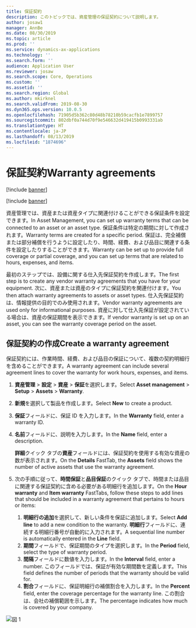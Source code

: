 ```yaml
---
title: 保証契約
description: このトピックでは、資産管理の保証契約について説明します。
author: josaw1
manager: AnnBe
ms.date: 08/30/2019
ms.topic: article
ms.prod: ''
ms.service: dynamics-ax-applications
ms.technology: ''
ms.search.form: ''
audience: Application User
ms.reviewer: josaw
ms.search.scope: Core, Operations
ms.custom: ''
ms.assetid: ''
ms.search.region: Global
ms.author: mkirknel
ms.search.validFrom: 2019-08-30
ms.dyn365.ops.version: 10.0.5
ms.openlocfilehash: 71905d5b362c80d48b78210b59cacfb1e7899757
ms.sourcegitcommit: 802dbf0a744d70f9e546632d419415b0993331ab
ms.translationtype: HT
ms.contentlocale: ja-JP
ms.lasthandoff: 08/13/2019
ms.locfileid: "1874696"
---
```

# <a name="warranty-agreements"></a><span data-ttu-id="10fc1-103">保証契約</span><span class="sxs-lookup"><span data-stu-id="10fc1-103">Warranty agreements</span></span>

[!include [banner](../../includes/banner.md)]

[!include [banner](../../includes/preview-banner.md)]


<span data-ttu-id="10fc1-104">資産管理では、資産または資産タイプに関連付けることができる保証条件を設定できます。</span><span class="sxs-lookup"><span data-stu-id="10fc1-104">In Asset Management, you can set up warranty terms that can be connected to an asset or an asset type.</span></span> <span data-ttu-id="10fc1-105">保証条件は特定の期間に対して作成されます。</span><span class="sxs-lookup"><span data-stu-id="10fc1-105">Warranty terms are created for a specific period.</span></span> <span data-ttu-id="10fc1-106">保証は、完全補償または部分補償を行うように設定したり、時間、経費、および品目に関連する条件を設定したりすることができます。</span><span class="sxs-lookup"><span data-stu-id="10fc1-106">Warranty can be set up to provide full coverage or partial coverage, and you can set up terms that are related to hours, expenses, and items.</span></span>

<span data-ttu-id="10fc1-107">最初のステップでは、設備に関する仕入先保証契約を作成します。</span><span class="sxs-lookup"><span data-stu-id="10fc1-107">The first step is to create any vendor warranty agreements that you have for your equipment.</span></span> <span data-ttu-id="10fc1-108">次に、資産または資産のタイプに保証契約を関連付けます。</span><span class="sxs-lookup"><span data-stu-id="10fc1-108">You then attach warranty agreements to assets or asset types.</span></span> <span data-ttu-id="10fc1-109">仕入先保証契約は、情報提供の目的でのみ使用されます。</span><span class="sxs-lookup"><span data-stu-id="10fc1-109">Vendor warranty agreements are used only for informational purposes.</span></span> <span data-ttu-id="10fc1-110">資産に対して仕入先保証が設定されている場合は、資産の保証期間を表示できます。</span><span class="sxs-lookup"><span data-stu-id="10fc1-110">If vendor warranty is set up on an asset, you can see the warranty coverage period on the asset.</span></span>

## <a name="create-a-warranty-agreement"></a><span data-ttu-id="10fc1-111">保証契約の作成</span><span class="sxs-lookup"><span data-stu-id="10fc1-111">Create a warranty agreement</span></span>

<span data-ttu-id="10fc1-112">保証契約には、作業時間、経費、および品目の保証について、複数の契約明細行を含めることができます。</span><span class="sxs-lookup"><span data-stu-id="10fc1-112">A warranty agreement can include several agreement lines to cover the warranty for work hours, expenses, and items.</span></span>

1. <span data-ttu-id="10fc1-113">**資産管理** \> **設定** \> **資産** \> **保証**を選択します。</span><span class="sxs-lookup"><span data-stu-id="10fc1-113">Select **Asset management** \> **Setup** \> **Assets** \> **Warranty**.</span></span>
2. <span data-ttu-id="10fc1-114">**新規**を選択して製品を作成します。</span><span class="sxs-lookup"><span data-stu-id="10fc1-114">Select **New** to create a product.</span></span>
3. <span data-ttu-id="10fc1-115">**保証**フィールドに、保証 ID を入力します。</span><span class="sxs-lookup"><span data-stu-id="10fc1-115">In the **Warranty** field, enter a warranty ID.</span></span>
4. <span data-ttu-id="10fc1-116">**名前**フィールドに、説明を入力します。</span><span class="sxs-lookup"><span data-stu-id="10fc1-116">In the **Name** field, enter a description.</span></span>

    <span data-ttu-id="10fc1-117">**詳細**クイック タブの**資産**フィールドには、保証契約を使用する有効な資産の数が表示されます。</span><span class="sxs-lookup"><span data-stu-id="10fc1-117">On the **Details** FastTab, the **Assets** field shows the number of active assets that use the warranty agreement.</span></span>

5. <span data-ttu-id="10fc1-118">次の手順に従って、**時間保証**と**品目保証**のクイック タブで、時間または品目に関連する保証契約に含める必要がある明細行を追加します。</span><span class="sxs-lookup"><span data-stu-id="10fc1-118">On the **Hour warranty** and **Item warranty** FastTabs, follow these steps to add lines that should be included in a warranty agreement that pertains to hours or items:</span></span>

    1. <span data-ttu-id="10fc1-119">**明細行の追加**を選択して、新しい条件を保証に追加します。</span><span class="sxs-lookup"><span data-stu-id="10fc1-119">Select **Add line** to add a new condition to the warranty.</span></span> <span data-ttu-id="10fc1-120">**明細行**フィールドに、連続する明細行番号が自動的に入力されます。</span><span class="sxs-lookup"><span data-stu-id="10fc1-120">A sequential line number is automatically entered in the **Line** field.</span></span>
    2. <span data-ttu-id="10fc1-121">**期間**フィールドで、保証期間のタイプを選択します。</span><span class="sxs-lookup"><span data-stu-id="10fc1-121">In the **Period** field, select the type of warranty period.</span></span>
    3. <span data-ttu-id="10fc1-122">**間隔**フィールドに数値を入力します。</span><span class="sxs-lookup"><span data-stu-id="10fc1-122">In the **Interval** field, enter a number.</span></span> <span data-ttu-id="10fc1-123">このフィールドでは、保証が有効な期間数を定義します。</span><span class="sxs-lookup"><span data-stu-id="10fc1-123">This field defines the number of periods that the warranty should be valid for.</span></span>
    4. <span data-ttu-id="10fc1-124">**割合**フィールドに、保証明細行の補償割合を入力します。</span><span class="sxs-lookup"><span data-stu-id="10fc1-124">In the **Percent** field, enter the coverage percentage for the warranty line.</span></span> <span data-ttu-id="10fc1-125">この割合は、会社の補償範囲を示します。</span><span class="sxs-lookup"><span data-stu-id="10fc1-125">The percentage indicates how much is covered by your company.</span></span>

![図 1](media/01-warranty.png)

